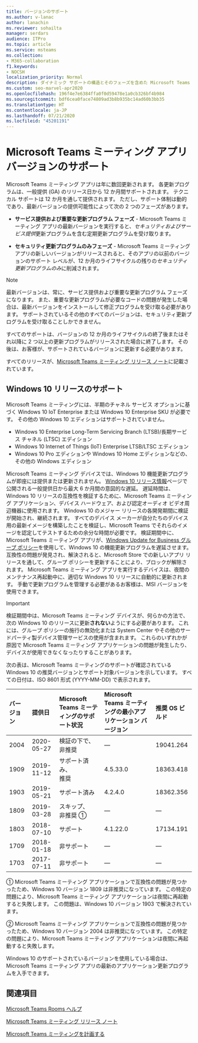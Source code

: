 ```yaml
---
title: バージョンのサポート
ms.author: v-lanac
author: lanachin
ms.reviewer: sohailta
manager: serdars
audience: ITPro
ms.topic: article
ms.service: msteams
ms.collection:
- M365-collaboration
f1.keywords:
- NOCSH
localization_priority: Normal
description: ダイナミック サポートの構造とそのフェーズを含めた Microsoft Teams ミーティングのライフサイクル サポートの詳細について。
ms.custom: seo-marvel-apr2020
ms.openlocfilehash: 196f4e7e6384ffa0f0d59478e1a0cb326bf4b984
ms.sourcegitcommit: bdf6cea0face74809ad3b8b935bc14ad60b3bb35
ms.translationtype: HT
ms.contentlocale: ja-JP
ms.lasthandoff: 07/21/2020
ms.locfileid: "45201191"
---
```

# <a name="microsoft-teams-rooms-app-version-support"></a>Microsoft Teams ミーティング アプリ バージョンのサポート
 
Microsoft Teams ミーティング アプリは年に数回更新されます。 各更新プログラムは、一般提供 (GA) のリリース日から 12 か月間サポートされます。 テクニカル サポートは 12 か月を通して提供されます。 ただし、サポート体制は動的であり、最新バージョンの提供可能性によって次の 2 つのフェーズがあります。

- **サービス提供および重要な更新プログラム フェーズ** \- Microsoft Teams ミーティング アプリの最新バージョンを実行すると、*セキュリティおよびサービス提供*更新プログラムを含む定期更新プログラムを受け取ります。

- **セキュリティ更新プログラムのみフェーズ** \- Microsoft Teams ミーティング アプリの新しいバージョンがリリースされると、そのアプリの以前のバージョンのサポート レベルが、12 か月のライフサイクルの残りの*セキュリティ更新プログラムのみ*に削減されます。

> [!NOTE]
> 最新バージョンは、常に、サービス提供および重要な更新プログラム フェーズになります。 また、重要な更新プログラムが必要なコードの問題が発生した場合は、最新バージョンをインストールして修正プログラムを受け取る必要があります。 サポートされているその他のすべてのバージョンは、セキュリティ更新プログラムを受け取ることしかできません。

すべてのサポートは、バージョンの 12 か月のライフサイクルの終了後またはそれ以降に 2 つ以上の更新プログラムがリリースされた場合に終了します。 その後は、お客様が、サポートされているバージョンに更新する必要があります。

すべてのリリースが、[Microsoft Teams ミーティング リリース ノート](rooms-release-note.md)に記載されています。

## <a name="windows-10-release-support"></a>Windows 10 リリースのサポート

Microsoft Teams ミーティングには、半期のチャネル サービス オプションに基づく Windows 10 IoT Enterprise または Windows 10 Enterprise SKU が必要です。 その他の Windows 10 エディションはサポートされていません。

- Windows 10 Enterprise Long-Term Servicing Branch (LTSB)/長期サービス チャネル (LTSC) エディション
- Windows 10 Internet of Things (IoT) Enterprise LTSB/LTSC エディション
- Windows 10 Pro エディションや Windows 10 Home エディションなどの、その他の Windows エディション

Microsoft Teams ミーティング デバイスでは、Windows 10 機能更新プログラムが即座には提供または更新されません。 [Windows 10 リリース情報](https://docs.microsoft.com/windows/release-information/)ページで公開される一般提供日から最大 6 か月間の意図的な遅延。 遅延時間は、Windows 10 リリースの互換性を検証するために、Microsoft Teams ミーティング アプリケーション、デバイス ハードウェア、および認定オーディオ ビデオ周辺機器に使用されます。 Windows 10 のメジャー リリースの各開発期間に検証が開始され、継続されます。 すべてのデバイス メーカーが自分たちのデバイス用の最新イメージを構築したことを検証し、Microsoft Teams でそれらのイメージを認定してテストするための余分な時間が必要です。 検証期間中に、Microsoft Teams ミーティング アプリが、[Windows Update for Business グループ ポリシー](https://docs.microsoft.com/windows/deployment/update/waas-manage-updates-wufb)を使用して、Windows 10 の機能更新プログラムを遅延させます。 互換性の問題が発見され、解決されると、Microsoft Store での新しいアプリ リリースを通して、グループ ポリシーを更新することにより、ブロックが解除されます。 Microsoft Teams ミーティング アプリを実行するデバイスは、夜間のメンテナンス再起動中に、適切な Windows 10 リリースに自動的に更新されます。 手動で更新プログラムを管理する必要があるお客様は、MSI バージョンを使用できます。  

> [!IMPORTANT]
> 検証期間中は、Microsoft Teams ミーティング デバイスが、何らかの方法で、次の Windows 10 のリリースに更新**されない**ようにする必要があります。 これには、グループ ポリシーの施行の無効化または System Center やその他のサードパーティ製デバイス管理サービスの使用が含まれます。 これらのいずれかが原因で Microsoft Teams ミーティング アプリケーションの問題が発生したり、デバイスが使用できなくなったりすることがあります。  

次の表は、Microsoft Teams ミーティングのサポートが確認されている Windows 10 の推奨バージョンとサポート対象バージョンを示しています。 すべての日付は、ISO 8601 形式 (YYYY-MM-DD) で表示されます。

|バージョン  |提供日   |Microsoft Teams ミーティングのサポート状況   |Microsoft Teams ミーティングの最小アプリケーション バージョン | 推奨 OS ビルド  |
|:---  |:---       |:---                                  |:---     |:---     |
| 2004 |2020-05-27 |検証の下で、 <br/>非推奨|&#x2014; |19041.264 |
| 1909 |2019-11-12 |サポート済み、 <br/>推奨 |4.5.33.0 |18363.418  |
| 1903 |2019-05-21 |サポート済み  |4.2.4.0 |18362.356 |
| 1809 |2019-03-28 |スキップ、 <br/>非推奨 &#x2780;|&#x2014; |&#x2014; |
| 1803 |2018-07-10 |サポート                             |4.1.22.0 |17134.191|
| 1709 |2018-01-18 |非サポート                         |&#x2014; |&#x2014; |
| 1703 |2017-07-11 |非サポート                         |&#x2014; |&#x2014; |

&#x2780; Microsoft Teams ミーティング アプリケーションで互換性の問題が見つかったため、Windows 10 バージョン 1809 は非推奨になっています。 この特定の問題により、Microsoft Teams ミーティング アプリケーションは夜間に再起動すると失敗します。 この問題は、Windows 10 バージョン 1903 で解決されています。  

&#x2781; Microsoft Teams ミーティング アプリケーションで互換性の問題が見つかったため、Windows 10 バージョン 2004 は非推奨になっています。 この特定の問題により、Microsoft Teams ミーティング アプリケーションは夜間に再起動すると失敗します。 

Windows 10 のサポートされているバージョンを使用している場合は、Microsoft Teams ミーティング アプリの最新のアプリケーション更新プログラムを入手できます。  

## <a name="related-topics"></a>関連項目

[Microsoft Teams Rooms ヘルプ](https://support.office.com/article/Skype-Room-Systems-version-2-help-e667f40e-5aab-40c1-bd68-611fe0002ba2)

[Microsoft Teams ミーティング リリース ノート](rooms-release-note.md)

[Microsoft Teams ミーティングを計画する](rooms-plan.md)
